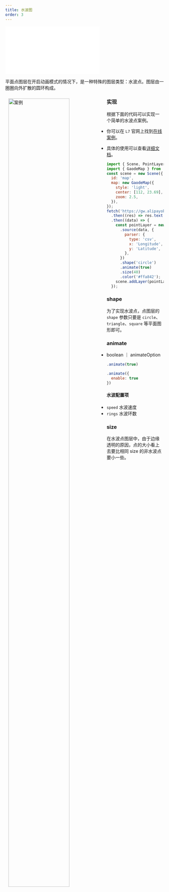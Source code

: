 ```yaml
---
title: 水波图
order: 3
---
```


<embed src="@/docs/api/common/style.md"></embed>

平面点图层在开启动画模式的情况下，是一种特殊的图层类型：水波点。图层由一圈圈向外扩散的圆环构成。

<div>
  <div style="width:60%;float:left; margin: 10px;">
    <img  width="80%" alt="案例" src='https://gw.alipayobjects.com/mdn/rms_816329/afts/img/A*pcp3RKnNK1oAAAAAAAAAAAAAARQnAQ'>
  </div>
</div>

### 实现

根据下面的代码可以实现一个简单的水波点案例。

- 你可以在 `L7` 官网上找到[在线案例](/examples/point/scatter#animatepoint)。

- 具体的使用可以查看[详细文档](/api/point_layer/animate#水波点)。

```js
import { Scene, PointLayer } from '@antv/l7';
import { GaodeMap } from '@antv/l7-maps';
const scene = new Scene({
  id: 'map',
  map: new GaodeMap({
    style: 'light',
    center: [112, 23.69],
    zoom: 2.5,
  }),
});
fetch('https://gw.alipayobjects.com/os/basement_prod/9078fd36-ce8d-4ee2-91bc-605db8315fdf.csv')
  .then((res) => res.text())
  .then((data) => {
    const pointLayer = new PointLayer({})
      .source(data, {
        parser: {
          type: 'csv',
          x: 'Longitude',
          y: 'Latitude',
        },
      })
      .shape('circle')
      .animate(true)
      .size(40)
      .color('#ffa842');
    scene.addLayer(pointLayer);
  });
```

### shape

为了实现水波点，点图层的 `shape` 参数只要是 `circle`、`triangle`、`square` 等平面图形即可。

### animate

- boolean ｜ animateOption

```javascript
.animate(true)

.animate({
  enable: true
})
```

#### 水波配置项

- `speed` 水波速度
- `rings` 水波环数

### size

在水波点图层中，由于边缘透明的原因，点的大小看上去要比相同 size 的非水波点要小一些。
